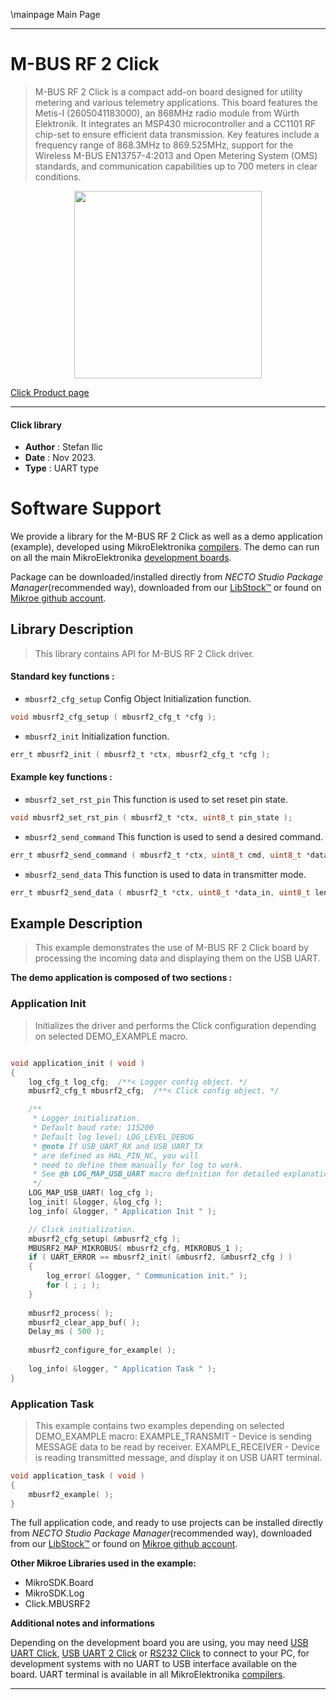 \mainpage Main Page

---
# M-BUS RF 2  Click

> M-BUS RF 2 Click is a compact add-on board designed for utility metering and various telemetry applications. This board features the Metis-I (2605041183000), an 868MHz radio module from Würth Elektronik. It integrates an MSP430 microcontroller and a CC1101 RF chip-set to ensure efficient data transmission. Key features include a frequency range of 868.3MHz to 869.525MHz, support for the Wireless M-BUS EN13757-4:2013 and Open Metering System (OMS) standards, and communication capabilities up to 700 meters in clear conditions.

<p align="center">
  <img src="https://download.mikroe.com/images/click_for_ide/mbusrf2_click.png" height=300px>
</p>

[Click Product page](https://www.mikroe.com/m-bus-rf-2-click)

---


#### Click library

- **Author**        : Stefan Ilic
- **Date**          : Nov 2023.
- **Type**          : UART type


# Software Support

We provide a library for the M-BUS RF 2  Click
as well as a demo application (example), developed using MikroElektronika
[compilers](https://www.mikroe.com/necto-studio).
The demo can run on all the main MikroElektronika [development boards](https://www.mikroe.com/development-boards).

Package can be downloaded/installed directly from *NECTO Studio Package Manager*(recommended way), downloaded from our [LibStock&trade;](https://libstock.mikroe.com) or found on [Mikroe github account](https://github.com/MikroElektronika/mikrosdk_click_v2/tree/master/clicks).

## Library Description

> This library contains API for M-BUS RF 2  Click driver.

#### Standard key functions :

- `mbusrf2_cfg_setup` Config Object Initialization function.
```c
void mbusrf2_cfg_setup ( mbusrf2_cfg_t *cfg );
```

- `mbusrf2_init` Initialization function.
```c
err_t mbusrf2_init ( mbusrf2_t *ctx, mbusrf2_cfg_t *cfg );
```

#### Example key functions :

- `mbusrf2_set_rst_pin` This function is used to set reset pin state.
```c
void mbusrf2_set_rst_pin ( mbusrf2_t *ctx, uint8_t pin_state );
```

- `mbusrf2_send_command` This function is used to send a desired command.
```c
err_t mbusrf2_send_command ( mbusrf2_t *ctx, uint8_t cmd, uint8_t *data_in, uint8_t len );
```

- `mbusrf2_send_data` This function is used to data in transmitter mode.
```c
err_t mbusrf2_send_data ( mbusrf2_t *ctx, uint8_t *data_in, uint8_t len );
```

## Example Description

> This example demonstrates the use of M-BUS RF 2 Click board by processing
  the incoming data and displaying them on the USB UART.

**The demo application is composed of two sections :**

### Application Init

> Initializes the driver and performs the Click configuration depending on selected DEMO_EXAMPLE macro.

```c

void application_init ( void ) 
{
    log_cfg_t log_cfg;  /**< Logger config object. */
    mbusrf2_cfg_t mbusrf2_cfg;  /**< Click config object. */

    /** 
     * Logger initialization.
     * Default baud rate: 115200
     * Default log level: LOG_LEVEL_DEBUG
     * @note If USB_UART_RX and USB_UART_TX 
     * are defined as HAL_PIN_NC, you will 
     * need to define them manually for log to work. 
     * See @b LOG_MAP_USB_UART macro definition for detailed explanation.
     */
    LOG_MAP_USB_UART( log_cfg );
    log_init( &logger, &log_cfg );
    log_info( &logger, " Application Init " );

    // Click initialization.
    mbusrf2_cfg_setup( &mbusrf2_cfg );
    MBUSRF2_MAP_MIKROBUS( mbusrf2_cfg, MIKROBUS_1 );
    if ( UART_ERROR == mbusrf2_init( &mbusrf2, &mbusrf2_cfg ) ) 
    {
        log_error( &logger, " Communication init." );
        for ( ; ; );
    }
    
    mbusrf2_process( );
    mbusrf2_clear_app_buf( );
    Delay_ms ( 500 );
   
    mbusrf2_configure_for_example( );
    
    log_info( &logger, " Application Task " );
}

```

### Application Task

> This example contains two examples depending on selected DEMO_EXAMPLE macro:
> EXAMPLE_TRANSMIT - Device is sending MESSAGE data to be read by receiver.
> EXAMPLE_RECEIVER - Device is reading transmitted message, and display it on USB UART terminal.

```c
void application_task ( void ) 
{
    mbusrf2_example( );
}

```

The full application code, and ready to use projects can be installed directly from *NECTO Studio Package Manager*(recommended way), downloaded from our [LibStock&trade;](https://libstock.mikroe.com) or found on [Mikroe github account](https://github.com/MikroElektronika/mikrosdk_click_v2/tree/master/clicks).

**Other Mikroe Libraries used in the example:**

- MikroSDK.Board
- MikroSDK.Log
- Click.MBUSRF2

**Additional notes and informations**

Depending on the development board you are using, you may need
[USB UART Click](https://www.mikroe.com/usb-uart-click),
[USB UART 2 Click](https://www.mikroe.com/usb-uart-2-click) or
[RS232 Click](https://www.mikroe.com/rs232-click) to connect to your PC, for
development systems with no UART to USB interface available on the board. UART
terminal is available in all MikroElektronika
[compilers](https://shop.mikroe.com/compilers).

---
